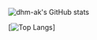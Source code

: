 
![dhm-ak's GitHub stats](https://github-readme-stats.vercel.app/api?username=dhm-ak&show_icons=true&theme=radical)


[![Top Langs](https://github-readme-stats.vercel.app/api/top-langs/?username=dhm-ak&langs_count=8)]

